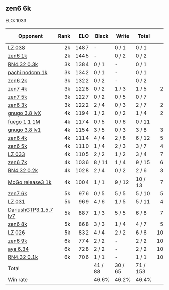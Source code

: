 ## zen6 6k ##

ELO: 1033

Opponent | Rank | ELO | Black | Write | Total | Win rate
---------|-----:|----:|-------|-------|-------|-------:
[LZ 038](LZ%20038.md) | 2k | 1487 | - | 0 / 1 | 0 / 1 | 0.0%
[zen6 1k](zen6%201k.md) | 2k | 1445 | - | 0 / 2 | 0 / 2 | 0.0%
[RN4.32 0.3k](RN4.32%200.3k.md) | 3k | 1384 | 0 / 1 | - | 0 / 1 | 0.0%
[pachi nodcnn 1k](pachi%20nodcnn%201k.md) | 3k | 1342 | 0 / 1 | - | 0 / 1 | 0.0%
[zen6 2k](zen6%202k.md) | 3k | 1322 | 0 / 2 | - | 0 / 2 | 0.0%
[zen7 4k](zen7%204k.md) | 3k | 1228 | 0 / 2 | 1 / 3 | 1 / 5 | 20.0%
[zen7 5k](zen7%205k.md) | 3k | 1227 | 0 / 2 | 0 / 5 | 0 / 7 | 0.0%
[zen6 3k](zen6%203k.md) | 3k | 1222 | 2 / 4 | 0 / 3 | 2 / 7 | 28.6%
[gnugo 3.8 lvX](gnugo%203.8%20lvX.md) | 4k | 1194 | 1 / 2 | 0 / 2 | 1 / 4 | 25.0%
[fuego 1.1 1M](fuego%201.1%201M.md) | 4k | 1174 | 0 / 5 | 0 / 6 | 0 / 11 | 0.0%
[gnugo 3.8 lv1](gnugo%203.8%20lv1.md) | 4k | 1154 | 3 / 5 | 0 / 3 | 3 / 8 | 37.5%
[zen6 4k](zen6%204k.md) | 4k | 1114 | 4 / 4 | 2 / 8 | 6 / 12 | 50.0%
[zen6 5k](zen6%205k.md) | 4k | 1110 | 1 / 4 | 2 / 3 | 3 / 7 | 42.9%
[LZ 033](LZ%20033.md) | 4k | 1105 | 2 / 2 | 1 / 2 | 3 / 4 | 75.0%
[zen6 7k](zen6%207k.md) | 4k | 1036 | 8 / 11 | 1 / 4 | 9 / 15 | 60.0%
[RN4.32 0.2k](RN4.32%200.2k.md) | 4k | 1028 | 2 / 4 | 0 / 2 | 2 / 6 | 33.3%
[MoGo release3 1k](MoGo%20release3%201k.md) | 4k | 1004 | 1 / 1 | 9 / 12 | 10 / 13 | 76.9%
[zen7 6k](zen7%206k.md) | 5k | 976 | 0 / 5 | 5 / 5 | 5 / 10 | 50.0%
[LZ 031](LZ%20031.md) | 5k | 969 | 4 / 6 | 1 / 5 | 5 / 11 | 45.5%
[DariushGTP3.1.5.7 lv7](DariushGTP3.1.5.7%20lv7.md) | 5k | 887 | 1 / 3 | 5 / 5 | 6 / 8 | 75.0%
[zen6 8k](zen6%208k.md) | 5k | 868 | 3 / 3 | 1 / 4 | 4 / 7 | 57.1%
[LZ 026](LZ%20026.md) | 5k | 832 | 4 / 4 | 2 / 2 | 6 / 6 | 100.0%
[zen6 9k](zen6%209k.md) | 6k | 774 | 2 / 2 | - | 2 / 2 | 100.0%
[aya 6.34](aya%206.34.md) | 6k | 728 | 2 / 2 | - | 2 / 2 | 100.0%
[RN4.32 0.1k](RN4.32%200.1k.md) | 6k | 706 | 1 / 1 | - | 1 / 1 | 100.0%
Total | | | 41 / 88 | 30 / 65 | 71 / 153 | 
Win rate| | | 46.6% | 46.2% | 46.4% | 
